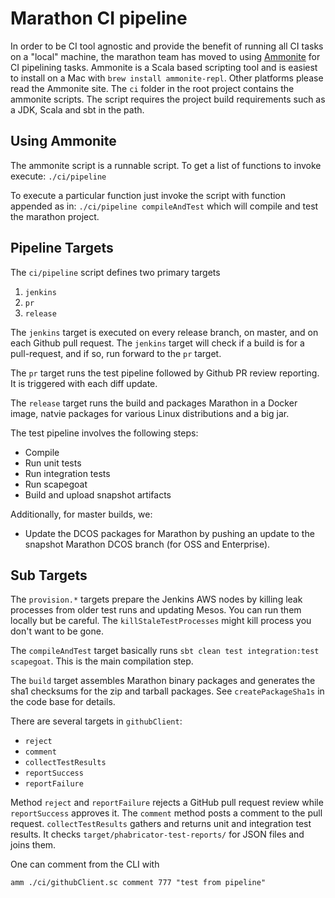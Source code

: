 # Marathon CI pipeline

In order to be CI tool agnostic and provide the benefit of running all CI tasks
on a "local" machine, the marathon team has moved to using [Ammonite](http://www.lihaoyi.com/Ammonite/)
for CI pipelining tasks.   Ammonite is a Scala based scripting tool and is
easiest to install on a Mac with `brew install ammonite-repl`.  Other platforms
please read the Ammonite site.   The `ci` folder in the root project contains
the ammonite scripts.   The script requires the project build requirements such
as a JDK, Scala and sbt in the path.


## Using Ammonite

The ammonite script is a runnable script.  To get a list of functions to invoke execute: `./ci/pipeline`

To execute a particular function just invoke the script with function appended as in:
`./ci/pipeline compileAndTest` which will compile and test the marathon project.

## Pipeline Targets

The `ci/pipeline` script defines two primary targets

1. `jenkins`
2. `pr`
3. `release`

The `jenkins` target is executed on every release branch, on master, and on each Github pull request. The `jenkins`
target will check if a build is for a pull-request, and if so, run forward to the `pr` target.

The `pr` target runs the test pipeline followed by Github PR review reporting. It is triggered with each diff
update.

The `release` target runs the build and packages Marathon in a Docker image,
natvie packages for various Linux distributions and a big jar.

The test pipeline involves the following steps:

* Compile
* Run unit tests
* Run integration tests
* Run scapegoat
* Build and upload snapshot artifacts

Additionally, for master builds, we:

* Update the DCOS packages for Marathon by pushing an update to the snapshot Marathon DCOS branch (for OSS and
  Enterprise).

## Sub Targets

The `provision.*` targets prepare the Jenkins AWS nodes by killing leak
processes from older test runs and updating Mesos. You can run them locally but
be careful. The `killStaleTestProcesses` might kill process you don't want to be
gone.

The `compileAndTest` target basically runs `sbt clean test integration:test
scapegoat`. This is the main compilation step.

The `build` target assembles Marathon binary packages and generates the
sha1 checksums for the zip and tarball packages. See `createPackageSha1s` in the
code base for details.

There are several targets in `githubClient`:

  * `reject`
  * `comment`
  * `collectTestResults`
  * `reportSuccess`
  * `reportFailure`

Method `reject` and `reportFailure` rejects a GitHub pull request review while `reportSuccess` approves it.
The `comment` method posts a comment to the pull request.
`collectTestResults` gathers and returns unit and integration test results. It checks `target/phabricator-test-reports/`
for JSON files and joins them.

One can comment from the CLI with
```
amm ./ci/githubClient.sc comment 777 "test from pipeline"
```
